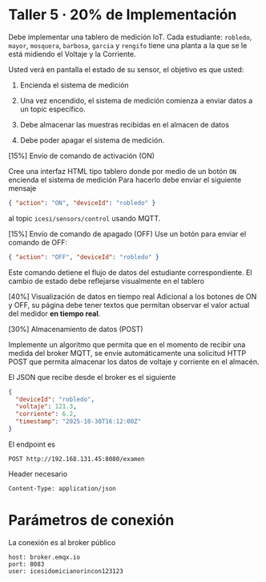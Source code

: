 # Taller 5 · 20% de Implementación

Debe implementar una tablero de medición IoT. 
Cada estudiante: `robledo`, `mayor`, `mosquera`, `barbosa`, `garcia` y `rengifo` tiene una planta a la que se le está midiendo el Voltaje y la Corriente.

Usted verá en pantalla el estado de su sensor, el objetivo es que usted:

1. Encienda el sistema de medición

2. Una vez encendido, el sistema de medición comienza a enviar datos a un topic específico.

3. Debe almacenar las muestras recibidas en el almacen de datos

4. Debe poder apagar el sistema de medición.

[15%]
Envío de comando de activación (ON)

Cree una interfaz HTML tipo tablero donde por medio de un botón `ON` encienda el sistema de medición
Para hacerlo debe enviar el siguiente mensaje
```json
{ "action": "ON", "deviceId": "robledo" }
```
al topic `icesi/sensors/control` usando MQTT.

[15%]
Envío de comando de apagado (OFF)
Use un botón para enviar el comando de OFF:
```json
{ "action": "OFF", "deviceId": "robledo" }
```
Este comando detiene el flujo de datos del estudiante correspondiente.
El cambio de estado debe reflejarse visualmente en el tablero 

[40%]
Visualización de datos en tiempo real
Adicional a los botones de ON y OFF, su página debe tener textos que permitan observar el valor actual del medidor **en tiempo real**.


[30%]
Almacenamiento de datos (POST)

Implemente un algoritmo que permita que en el momento de recibir una medida del broker MQTT, se envíe automáticamente una solicitud HTTP POST que permita almacenar los datos de voltaje y corriente en el almacén.

El JSON que recibe desde el broker es el siguiente
```json
{
  "deviceId": "robledo",
  "voltaje": 121.3,
  "corriente": 6.2,
  "timestamp": "2025-10-30T16:12:00Z"
}
```
El endpoint es
```
POST http://192.168.131.45:8080/examen
```
Header necesario
```
Content-Type: application/json
```


# Parámetros de conexión

La conexión es al broker público

```
host: broker.emqx.io
port: 8083
user: icesidomicianorincon123123
```
